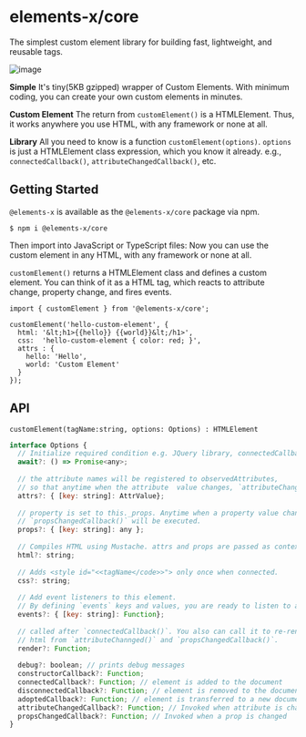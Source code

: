 # elements-x/core

The simplest custom element library for building fast, lightweight, and reusable tags.

![image](https://user-images.githubusercontent.com/1437734/209509553-191023e4-93e3-41ba-9a10-8ced0a49325d.png)


**Simple**
It's tiny(5KB gzipped) wrapper of Custom Elements. With minimum coding, you can create your own custom elements in minutes.

**Custom Element**
The return from `customElement()` is a HTMLElement. Thus, it works anywhere you use HTML, with any framework or none at all.

**Library**
All you need to know is a function `customElement(options)`. `options` is just a HTMLElement class expression, which you know it already. e.g., `connectedCallback()`, `attributeChangedCallback()`, etc.

## Getting Started

`@elements-x` is available as the `@elements-x/core` package via npm.

```
$ npm i @elements-x/core
```

Then import into JavaScript or TypeScript files:
Now you can use the custom element in any HTML, with any framework or none at all. 


`customElement()` returns a HTMLElement class and defines a custom element.
You can think of it as a HTML tag, which reacts to attribute change, property change, and fires events. 

```
import { customElement } from '@elements-x/core';

customElement('hello-custom-element', {
  html: '&lt;h1>{{hello}} {{world}}&lt;/h1>',
  css:  'hello-custom-element { color: red; }',
  attrs : {
    hello: 'Hello',
    world: 'Custom Element'
  }
});
```

## API
```
customElement(tagName:string, options: Options) : HTMLElement
```

```javascript
interface Options {
  // Initialize required condition e.g. JQuery library, connectedCallback() will wait until it is resolved.
  await?: () => Promise<any>; 
  
  // the attribute names will be registered to observedAttributes, 
  // so that anytime when the attribute  value changes, `attributeChangedCallback()`will be executed.
  attrs?: { [key: string]: AttrValue};
  
  // property is set to this._props. Anytime when a property value changes, 
  // `propsChangedCallback()` will be executed.
  props?: { [key: string]: any };
  
  // Compiles HTML using Mustache. attrs and props are passed as context to compile new HTML
  html?: string;
  
  // Adds <style id="<<tagName</code>>"> only once when connected.
  css?: string; 
  
  // Add event listeners to this element. 
  // By defining `events` keys and values, you are ready to listen to any events.
  events?: { [key: string]: Function}; 
  
  // called after `connectedCallback()`. You also can call it to re-render 
  // html from `attributeChannged()` and `propsChangedCallback()`.
  render?: Function; 
  
  debug?: boolean; // prints debug messages
  constructorCallback?: Function;
  connectedCallback?: Function; // element is added to the document
  disconnectedCallback?: Function; // element is removed to the document
  adoptedCallback?: Function; // element is transferred to a new document
  attributeChangedCallback?: Function; // Invoked when attribute is changed
  propsChangedCallback?: Function; // Invoked when a prop is changed
}
```


